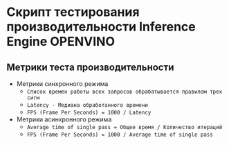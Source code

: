 # Скрипт тестирования производительности Inference Engine OPENVINO

## Метрики теста производительности

- Метрики синхронного режима
    - `Список времен работы всех запросов обрабатывается правилом трех сигм`
    - `Latency - Медиана обработанного времени`
    - `FPS (Frame Per Seconds) = 1000 / Latency`
- Метрики асинхронного режима
    - `Average time of single pass = Общее время / Количество итераций`
    - `FPS (Frame Per Seconds) = 1000 / Average time of single pass`